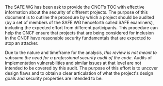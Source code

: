 The SAFE WG has been ask to provide the CNCF’s TOC with effective
information about the security of different projects.  The purpose of this
document is to outline the procedure by which a project should be audited
(by a set of members of the SAFE WG henceforth called SAFE examiners),
including the expected effort from different participants.  This procedure
can help the CNCF ensure that projects that are being considered for
inclusion in the CNCF have reasonable security fundamentals that are
expected to stop an attacker.  


Due to the nature and timeframe for the analysis, *this review is not meant
to subsume the need for a professional security audit of the code*.  Audits
of implementation vulnerabilities and similar issues at that level are not
intended to be covered by this audit.  The purpose of this effort is to 
uncover design flaws and to obtain a clear articulation of what the project's 
design goals and security properties are intended to be.

